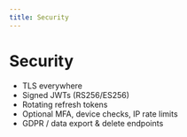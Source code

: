 ```yaml
---
title: Security
---
```


# Security

- TLS everywhere
- Signed JWTs (RS256/ES256)
- Rotating refresh tokens
- Optional MFA, device checks, IP rate limits
- GDPR / data export & delete endpoints
